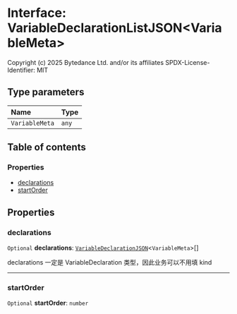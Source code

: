 # Interface: VariableDeclarationListJSON\<VariableMeta>

Copyright (c) 2025 Bytedance Ltd. and/or its affiliates
SPDX-License-Identifier: MIT

## Type parameters

| Name | Type |
| :------ | :------ |
| `VariableMeta` | `any` |

## Table of contents

### Properties

* [declarations](/en/auto-docs/variable-plugin/interfaces/VariableDeclarationListJSON.md#declarations)
* [startOrder](/en/auto-docs/variable-plugin/interfaces/VariableDeclarationListJSON.md#startorder)

## Properties

### declarations

`Optional` **declarations**: [`VariableDeclarationJSON`](/en/auto-docs/variable-plugin/types/VariableDeclarationJSON.md)<`VariableMeta`>\[]

declarations 一定是 VariableDeclaration 类型，因此业务可以不用填 kind

***

### startOrder

`Optional` **startOrder**: `number`
